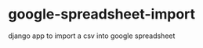 google-spreadsheet-import
=========================

django app to import a csv into google spreadsheet
